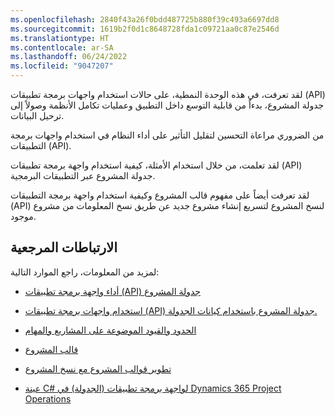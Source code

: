 ```yaml
---
ms.openlocfilehash: 2840f43a26f0bdd487725b880f39c493a6697dd8
ms.sourcegitcommit: 1619b2f0d1c8648728fda1c09721aa0c87e2546d
ms.translationtype: HT
ms.contentlocale: ar-SA
ms.lasthandoff: 06/24/2022
ms.locfileid: "9047207"
---
```

لقد تعرفت، في هذه الوحدة النمطية، على حالات استخدام واجهات برمجة تطبيقات (API) جدولة المشروع، بدءاً من قابلية التوسع داخل التطبيق وعمليات تكامل الأنظمة وصولاً إلى ترحيل البيانات.

من الضروري مراعاة التحسين لتقليل التأثير على أداء النظام في استخدام واجهات برمجة التطبيقات (API).

لقد تعلمت، من خلال استخدام الأمثلة، كيفية استخدام واجهة برمجة تطبيقات (API) جدولة المشروع عبر التطبيقات البرمجية.

لقد تعرفت أيضاً على مفهوم قالب المشروع وكيفية استخدام واجهة برمجة التطبيقات (API) لنسخ المشروع لتسريع إنشاء مشروع جديد عن طريق نسخ المعلومات من مشروع موجود.

## <a name="reference-links"></a>الارتباطات المرجعية

لمزيد من المعلومات، راجع الموارد التالية:

- [أداء واجهة برمجة تطبيقات (API) جدولة المشروع](/dynamics365/project-operations/project-management/project-schedule-api-performance/?azure-portal=true)

- [استخدام واجهات برمجة تطبيقات (API) جدولة المشروع باستخدام كيانات الجدولة.](/dynamics365/project-operations/project-management/schedule-api-preview/?azure-portal=true)

- [الحدود والقيود الموضوعة على المشاريع والمهام‬‏‫](/project-for-the-web/project-for-the-web-limits-and-boundaries/?azure-portal=true)

- [قالب المشروع](/dynamics365/project-operations/psa/project-templates/?azure-portal=true)

- [تطوير قوالب المشروع مع نسخ المشروع‬](/dynamics365/project-operations/project-management/dev-copy-project/?azure-portal=true)

- [عينة C#‎ لواجهة برمجة تطبيقات (الجدولة) في Dynamics 365 Project Operations](https://github.com/microsoft/Dynamics365-Project-Operations-PowerApps/tree/main/schedule-api/C%23/SDK-Sample#dynamics-365-project-operations-schedule-api-c-sample/?azure-portal=true)
